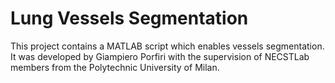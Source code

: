 # Lung Vessels Segmentation
This project contains a MATLAB script which enables vessels segmentation.
It was developed by Giampiero Porfiri with the supervision of NECSTLab members from the Polytechnic University of Milan.
